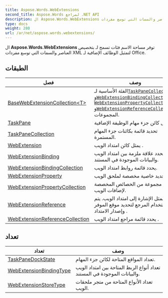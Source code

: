 ```yaml
---
title: Aspose.Words.WebExtensions
second_title: Aspose.Words لمراجع .NET API
description: ال Aspose.Words.WebExtensions توفر مساحة الاسم فئات تسمح لـ بتخصيص العناصر والسمات التي توسع مفردات XML لتمثيل الوظائف الإضافية لـ Office.
type: docs
weight: 280
url: /ar/net/aspose.words.webextensions/
---
```

ال **Aspose.Words.WebExtensions** توفر مساحة الاسم فئات تسمح لـ بتخصيص العناصر والسمات التي توسع مفردات XML لتمثيل الوظائف الإضافية لـ Office.

## الطبقات

| فصل | وصف |
| --- | --- |
| [BaseWebExtensionCollection&lt;T&gt;](./basewebextensioncollection-1/) | الفئة الأساسية لـ[`TaskPaneCollection`](../aspose.words.webextensions/taskpanecollection/) و[`WebExtensionBindingCollection`](../aspose.words.webextensions/webextensionbindingcollection/) ، [`WebExtensionPropertyCollection`](../aspose.words.webextensions/webextensionpropertycollection/) و[`WebExtensionReferenceCollection`](../aspose.words.webextensions/webextensionreferencecollection/) المجموعات. |
| [TaskPane](./taskpane/) | يمثل كائن جزء مهام الوظيفة الإضافية. |
| [TaskPaneCollection](./taskpanecollection/) | تحديد قائمة بكائنات جزء المهام المستمرة. |
| [WebExtension](./webextension/) | يمثل كائن امتداد الويب . |
| [WebExtensionBinding](./webextensionbinding/) | يحدد علاقة ملزمة بين امتداد الويب والبيانات الموجودة في المستند. |
| [WebExtensionBindingCollection](./webextensionbindingcollection/) | يحدد قائمة روابط امتداد الويب. |
| [WebExtensionProperty](./webextensionproperty/) | تحديد خاصية مخصصة لملحق الويب. |
| [WebExtensionPropertyCollection](./webextensionpropertycollection/) | يحدد مجموعة من الخصائص المخصصة لإضافات الويب. |
| [WebExtensionReference](./webextensionreference/) | يمثل الإشارة إلى امتداد الويب. يتم استخدام المرجع لتحديد موقع الموفر وإصدار الامتداد . |
| [WebExtensionReferenceCollection](./webextensionreferencecollection/) | يحدد قائمة مراجع امتداد الويب . |
## تعداد

| تعداد | وصف |
| --- | --- |
| [TaskPaneDockState](./taskpanedockstate/) | تعداد المواقع المتاحة لكائن جزء المهام. |
| [WebExtensionBindingType](./webextensionbindingtype/) | تعداد أنواع الربط المتاحة بين امتداد الويب والبيانات الموجودة في المستند. |
| [WebExtensionStoreType](./webextensionstoretype/) | تعداد الأنواع المتاحة من متجر ملحقات الويب. |



